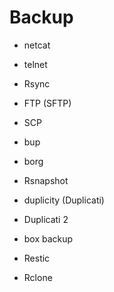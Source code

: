 Backup
===


- netcat
- telnet



- Rsync
- FTP (SFTP)
- SCP

- bup
- borg
- Rsnapshot
- duplicity (Duplicati)
- Duplicati 2
- box backup


- Restic

- Rclone
